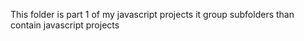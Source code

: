 This folder is part 1 of my javascript projects it group subfolders than contain javascript projects
